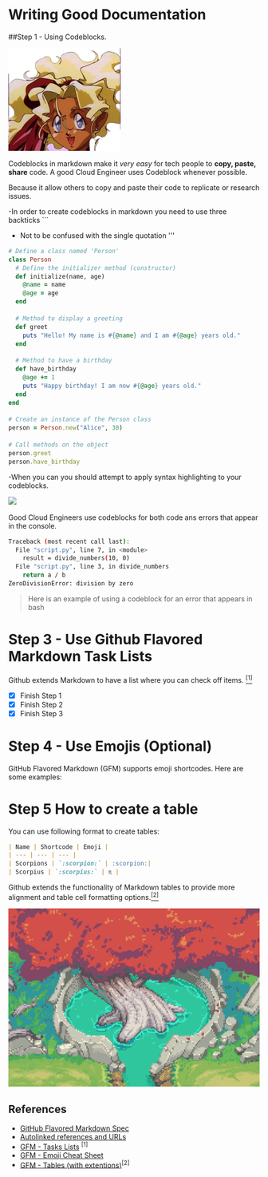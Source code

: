 # Writing Good Documentation

##Step 1 - Using Codeblocks.

![Photo of a Eyeballs](assets/Mihoshi.png)

Codeblocks in markdown make it *very easy* for tech people to **copy, paste, share** code. A good Cloud Engineer uses Codeblock whenever possible.

Because it allow others to copy and paste their code to replicate or research issues.

-In order to create codeblocks in markdown you need to use three backticks ```
- Not to be confused with the single quotation '''
```ruby
# Define a class named 'Person'
class Person
  # Define the initializer method (constructor)
  def initialize(name, age)
    @name = name
    @age = age
  end

  # Method to display a greeting
  def greet
    puts "Hello! My name is #{@name} and I am #{@age} years old."
  end

  # Method to have a birthday
  def have_birthday
    @age += 1
    puts "Happy birthday! I am now #{@age} years old."
  end
end

# Create an instance of the Person class
person = Person.new("Alice", 30)

# Call methods on the object
person.greet
person.have_birthday
```

-When you can you should attempt to apply syntax highlighting to your codeblocks.


<img width="200" src="https://github.com/user-attachments/assets/d65fee0c-14e8-4592-accf-87b48bfab359" />


Good Cloud Engineers use codeblocks for both code ans errors that appear in the console.


```bash
Traceback (most recent call last):
  File "script.py", line 7, in <module>
    result = divide_numbers(10, 0)
  File "script.py", line 3, in divide_numbers
    return a / b
ZeroDivisionError: division by zero
```

>Here is an example of using a codeblock for an error that appears in bash


# Step 3 - Use Github Flavored Markdown Task Lists

Github extends Markdown to have a list where you can check off items. [<sup>[1]</sup>](#references)
- [x] Finish Step 1
- [x] Finish Step 2
- [x] Finish Step 3

# Step 4 - Use Emojis (Optional)

GitHub Flavored Markdown (GFM) supports emoji shortcodes.
Here are some examples:

# Step 5 How to create a table


You can use following format to create tables:

```markdown
| Name | Shortcode | Emoji |
| --- | --- | --- |
| Scorpions | `:scorpion:` | :scorpion:|
| Scorpius | `:scorpius:` | ♏ |
```
Github extends the functionality of Markdown tables to provide more alignment and table cell formatting options.[<sup>[2]</sup>](#references)

![Photo of a River and Tree](assets/River.gif)



## References

- [GitHub Flavored Markdown Spec](https://docs.github.com/en/get-started/writing-on-github/getting-started-with-writing-and-formatting-on-github/basic-writing-and-formatting-syntax#links)
- [Autolinked references and URLs](https://docs.github.com/en/get-started/writing-on-github/working-with-advanced-formatting/autolinked-references-and-urls)
- [GFM - Tasks Lists](https://docs.github.com/en/get-started/writing-on-github/getting-started-with-writing-and-formatting-on-github/basic-writing-and-formatting-syntax#task-lists) <sup>[1]</sup>
- [GFM - Emoji Cheat Sheet](https://github.com/ikatyang/emoji-cheat-sheet)
- [GFM - Tables (with extentions)](https://github.github.com/gfm/#tables-extension-)<sup>[2]</sup>
